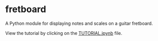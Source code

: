 # fretboard
A Python module for displaying notes and scales on a guitar fretboard.

View the tutorial by clicking on the [TUTORIAL.ipynb](https://github.com/tboggs/fretboard/blob/master/TUTORIAL.ipynb) file.
